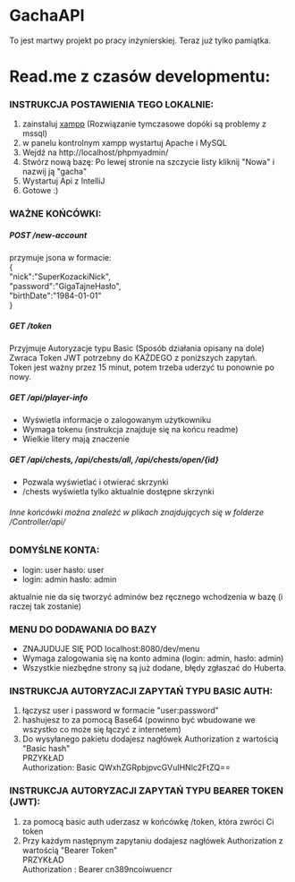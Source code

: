 # GachaAPI
  
To jest martwy projekt po pracy inżynierskiej. Teraz już tylko pamiątka.  
  
# Read.me z czasów developmentu:  
  
### INSTRUKCJA POSTAWIENIA TEGO LOKALNIE:

1. zainstaluj [xampp](https://www.apachefriends.org/) (Rozwiązanie tymczasowe dopóki są problemy z mssql)
2. w panelu kontrolnym xampp wystartuj Apache i MySQL 
3. Wejdź na http://localhost/phpmyadmin/
4. Stwórz nową bazę: Po lewej stronie na szczycie listy kliknij "Nowa" i nazwij ją "gacha"
5. Wystartuj Api z IntelliJ 
6. Gotowe :)

### WAŻNE KOŃCÓWKI:

##### POST /new-account

przymuje jsona w formacie:  
{  
  "nick":"SuperKozackiNick",  
  "password":"GigaTajneHasło",  
  "birthDate":"1984-01-01"  
}  
  
##### GET /token

Przyjmuje Autoryzacje typu Basic (Sposób działania opisany na dole)  
Zwraca Token JWT potrzebny do KAŻDEGO z poniższych zapytań.  
Token jest ważny przez 15 minut, potem trzeba uderzyć tu ponownie po nowy.


##### GET /api/player-info

- Wyświetla informacje o zalogowanym użytkowniku  
- Wymaga tokenu (instrukcja znajduje się na końcu readme)
- Wielkie litery mają znaczenie

##### GET /api/chests, /api/chests/all, /api/chests/open/{id}

- Pozwala wyświetlać i otwierać skrzynki
- /chests wyświetla tylko aktualnie dostępne skrzynki

###### Inne końcówki można znależć w plikach znajdujących się w folderze /Controller/api/   
### DOMYŚLNE KONTA:

- login: user hasło: user  
- login: admin hasło: admin  
  
aktualnie nie da się tworzyć adminów bez ręcznego wchodzenia w bazę (i raczej tak zostanie)

### MENU DO DODAWANIA DO BAZY

- ZNAJUDUJE SIĘ POD localhost:8080/dev/menu  
- Wymaga zalogowania się na konto admina (login: admin, hasło: admin)  
- Wszystkie niezbędne strony są już dodane, błędy zgłaszać do Huberta.  

### INSTRUKCJA AUTORYZACJI ZAPYTAŃ TYPU BASIC AUTH:

1. łączysz user i password w formacie "user:password"  
2. hashujesz to za pomocą Base64 (powinno być wbudowane we wszystko co może się łączyć z internetem)  
3. Do wysyłanego pakietu dodajesz nagłówek Authorization z wartością "Basic hash"    
PRZYKŁAD  
Authorization: Basic QWxhZGRpbjpvcGVuIHNlc2FtZQ==

### INSTRUKCJA AUTORYZACJI ZAPYTAŃ TYPU BEARER TOKEN (JWT):

1. za pomocą basic auth uderzasz w końcówkę /token, która zwróci Ci token  
2. Przy każdym następnym zapytaniu dodajesz nagłówek Authorization z wartością "Bearer Token"  
PRZYKŁAD  
Authorization : Bearer cn389ncoiwuencr

